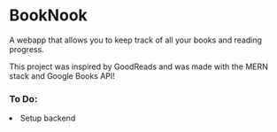 # BookNook

A webapp that allows you to keep track of all your books and reading progress. 

This project was inspired by GoodReads and was made with the MERN stack and Google Books API!

### To Do:
<li>Setup backend</li>